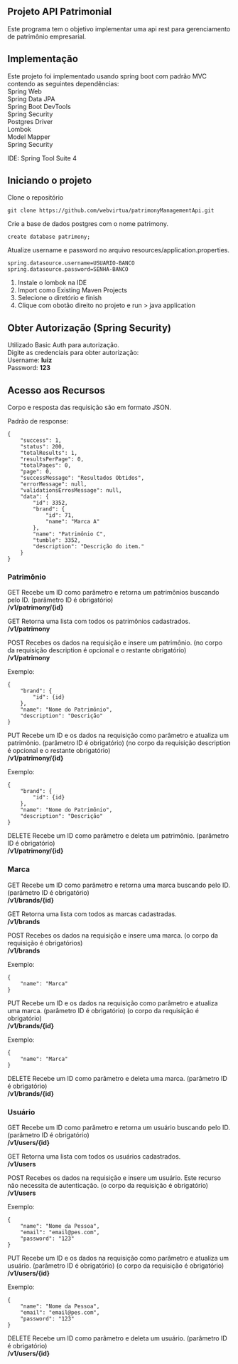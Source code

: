 ## Projeto API Patrimonial
Este programa tem o objetivo implementar uma api rest para gerenciamento de patrimônio empresarial.

## Implementação
Este projeto foi implementado usando spring boot com padrão MVC contendo as seguintes dependências:<br>
Spring Web<br>
Spring Data JPA<br>
Spring Boot DevTools<br>
Spring Security<br>
Postgres Driver<br>
Lombok<br>
Model Mapper<br>
Spring Security<br>

IDE: Spring Tool Suite 4


## Iniciando o projeto
Clone o repositório

```
git clone https://github.com/webvirtua/patrimonyManagementApi.git
```
Crie a base de dados postgres com o nome patrimony.

```
create database patrimony;
```

Atualize username e password no arquivo resources/application.properties.

```
spring.datasource.username=USUARIO-BANCO
spring.datasource.password=SENHA-BANCO

```

1. Instale o lombok na IDE
2. Import como Existing Maven Projects
3. Selecione o diretório e finish
4. Clique com obotão direito no projeto e run > java application

## Obter Autorização (Spring Security)
Utilizado Basic Auth para autorização.<br>
Digite as credenciais para obter autorização:<br>
Username: **luiz**<br>
Password: **123**<br>

## Acesso aos Recursos
Corpo e resposta das requisição são em formato JSON.

Padrão de response:

```
{
    "success": 1,
    "status": 200,
    "totalResults": 1,
    "resultsPerPage": 0,
    "totalPages": 0,
    "page": 0,
    "successMessage": "Resultados Obtidos",
    "errorMessage": null,
    "validationsErrosMessage": null,
    "data": {
        "id": 3352,
        "brand": {
            "id": 71,
            "name": "Marca A"
        },
        "name": "Patrimônio C",
        "tumble": 3352,
        "description": "Descrição do item."
    }
}
```

### Patrimônio
GET Recebe um ID como parâmetro e retorna um patrimônios buscando pelo ID. (parâmetro ID é obrigatório)<br>
**/v1/patrimony/{id}**

GET Retorna uma lista com todos os patrimônios cadastrados.<br>
**/v1/patrimony**

POST Recebes os dados na requisição e insere um patrimônio. (no corpo da requisição description é opcional e o restante obrigatório)<br>
**/v1/patrimony**

Exemplo:

```
{
    "brand": {
        "id": {id}
    },
    "name": "Nome do Patrimônio",
    "description": "Descrição"
}
```

PUT Recebe um ID e os dados na requisição como parâmetro e atualiza um patrimônio. (parâmetro ID é obrigatório) (no corpo da requisição description é opcional e o restante obrigatório)<br>
**/v1/patrimony/{id}**

Exemplo:

```
{
    "brand": {
        "id": {id}
    },
    "name": "Nome do Patrimônio",
    "description": "Descrição"
}
```

DELETE Recebe um ID como parâmetro e deleta um patrimônio. (parâmetro ID é obrigatório)<br>
**/v1/patrimony/{id}**

### Marca
GET Recebe um ID como parâmetro e retorna uma marca buscando pelo ID. (parâmetro ID é obrigatório)<br>
**/v1/brands/{id}**

GET Retorna uma lista com todos as marcas cadastradas.<br>
**/v1/brands**

POST Recebes os dados na requisição e insere uma marca. (o corpo da requisição é obrigatórios)<br>
**/v1/brands**

Exemplo:

```
{
    "name": "Marca"
}
```

PUT Recebe um ID e os dados na requisição como parâmetro e atualiza uma marca. (parâmetro ID é obrigatório) (o corpo da requisição é  obrigatório)<br>
**/v1/brands/{id}**

Exemplo:

```
{
    "name": "Marca"
}
```

DELETE Recebe um ID como parâmetro e deleta uma marca. (parâmetro ID é obrigatório)<br>
**/v1/brands/{id}**

### Usuário
GET Recebe um ID como parâmetro e retorna um usuário buscando pelo ID. (parâmetro ID é obrigatório)<br>
**/v1/users/{id}**

GET Retorna uma lista com todos os usuários cadastrados.<br>
**/v1/users**

POST Recebes os dados na requisição e insere um usuário. Este recurso não necessita de autenticação. (o corpo da requisição é  obrigatório)<br>
**/v1/users**

Exemplo:

```
{
    "name": "Nome da Pessoa",
    "email": "email@pes.com",
    "password": "123"
}
```

PUT Recebe um ID e os dados na requisição como parâmetro e atualiza um usuário. (parâmetro ID é obrigatório) (o corpo da requisição é  obrigatório)<br>
**/v1/users/{id}**

Exemplo:

```
{
    "name": "Nome da Pessoa",
    "email": "email@pes.com",
    "password": "123"
}
```

DELETE Recebe um ID como parâmetro e deleta um usuário. (parâmetro ID é obrigatório)<br>
**/v1/users/{id}**


